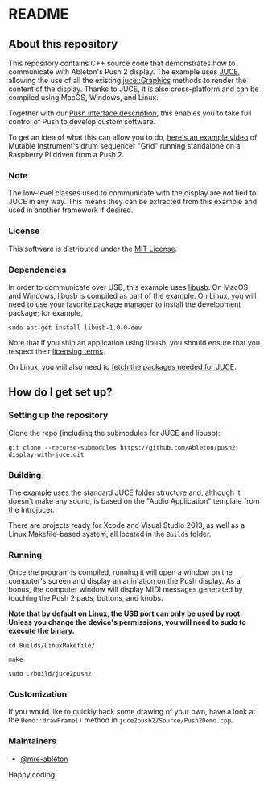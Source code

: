 # README #

## About this repository ##

This repository contains C++ source code that demonstrates how to communicate
with Ableton's Push 2 display. The example uses [JUCE](https://www.juce.com/),
allowing the use of all the existing
[juce::Graphics](https://www.juce.com/doc/classGraphics) methods to render the
content of the display. Thanks to JUCE, it is also cross-platform and can be
compiled using MacOS, Windows, and Linux.

Together with our
[Push interface description](https://github.com/Ableton/push-interface), this
enables you to take full control of Push to develop custom software.

To get an idea of what this can allow you to do,
[here's an example video](https://www.youtube.com/watch?v=9HuNeQQoEmM) of
Mutable Instrument's drum sequencer "Grid" running standalone on a Raspberry Pi
driven from a Push 2.


### Note ###

The low-level classes used to communicate with the display are _not_ tied to
JUCE in any way. This means they can be extracted from this example and used in
another framework if desired.


### License ###

This software is distributed under the [MIT License](./LICENSE).


### Dependencies ###

In order to communicate over USB, this example uses
[libusb](http://www.libusb.org/). On MacOS and Windows, libusb is compiled as
part of the example. On Linux, you will need to use your favorite package
manager to install the development package; for example,

`sudo apt-get install libusb-1.0-0-dev`

Note that if you ship an application using libusb, you should ensure that you
respect their
[licensing terms](http://www.gnu.org/licenses/old-licenses/lgpl-2.1.html).

On Linux, you will also need to
[fetch the packages needed for JUCE](https://forum.juce.com/t/list-of-juce-dependencies-under-linux/15121).


## How do I get set up? ##

### Setting up the repository ###

Clone the repo (including the submodules for JUCE and libusb):

`git clone --recurse-submodules https://github.com/Ableton/push2-display-with-juce.git`


### Building ###

The example uses the standard JUCE folder structure and, although it doesn't
make any sound, is based on the "Audio Application" template from the
Introjucer.

There are projects ready for Xcode and Visual Studio 2013, as well as a Linux
Makefile-based system, all located in the `Builds` folder.


### Running ###

Once the program is compiled, running it will open a window on the computer's
screen and display an animation on the Push display. As a bonus, the computer
window will display MIDI messages generated by touching the Push 2 pads,
buttons, and knobs.

**Note that by default on Linux, the USB port can only be used by root. Unless
you change the device's permissions, you will need to sudo to execute the
binary.**

`cd Builds/LinuxMakefile/`

`make`

`sudo ./build/juce2push2`


### Customization ###

If you would like to quickly hack some drawing of your own, have a look at the
`Demo::drawFrame()` method in `juce2push2/Source/Push2Demo.cpp`.

### Maintainers ###

* [@mre-ableton](https://github.com/mre-ableton)

Happy coding!
